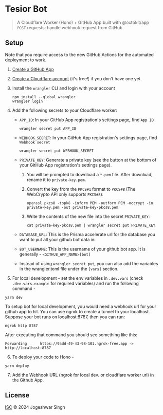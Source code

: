 # Tesior Bot

> A Cloudflare Worker (Hono) + GitHub App built with @octokit/app
> `POST` requests: handle webhook request from GitHub

## Setup

Note that you require access to the new GitHub Actions for the automated deployment to work.

1. [Create a GitHub App](https://developer.github.com/apps/building-github-apps/creating-a-github-app/)
2. [Create a Cloudflare account](https://dash.cloudflare.com/) (it's free!) if you don't have one yet.
3. Install the `wrangler` CLI and login with your account

   ```
   npm install --global wrangler
   wrangler login
   ```

4. Add the following secrets to your Cloudflare worker:

   - `APP_ID`: In your GitHub App registration's settings page, find `App ID`

     ```
     wrangler secret put APP_ID
     ```

   - `WEBHOOK_SECRET`: In your GitHub App registration's settings page, find `Webhook secret`

     ```
     wrangler secret put WEBHOOK_SECRET
     ```

   - `PRIVATE_KEY`: Generate a private key (see the button at the bottom of your GitHub App registration's settings page).

     1. You will be prompted to download a `*.pem` file. After download, rename it to `private-key.pem`.
     2. Convert the key from the `PKCS#1` format to `PKCS#8` (The WebCrypto API only supports `PKCS#8`):

        ```
        openssl pkcs8 -topk8 -inform PEM -outform PEM -nocrypt -in private-key.pem -out private-key-pkcs8.pem
        ```

     3. Write the contents of the new file into the secret `PRIVATE_KEY`:

        ```
        cat private-key-pkcs8.pem | wrangler secret put PRIVATE_KEY
        ```

   - `DATABASE_URL`: This is the Prisma accelerate url for the database you want to put all your github bot data in.

   - `BOT_USERNAME`: This is the username of your github bot app. It is generally - `<GITHUB_APP_NAME>[bot]`

   - Instead of using `wrangler secret put`, you can also add the variables in the wrangler.toml file under the `[vars]` section.

5. For local development - set the env variables in `.dev.vars` (check `.dev.vars.example` for required variables) and run the following command -

```
yarn dev
```

To setup bot for local development, you would need a webhook url for your github app to hit.
You can use ngrok to create a tunnel to your localhost. Suppose your bot runs on localhost:8787, then you can run:

```
ngrok http 8787
```

After executing that command you should see something like this:

    Forwarding      https://9add-49-43-98-101.ngrok-free.app -> http://localhost:8787

6. To deploy your code to Hono -

```
yarn deploy
```

7. Add the Webhook URL (ngrok for local dev. or cloudflare worker url) in the Github App.

## License

[ISC](LICENSE) © 2024 Jogeshwar Singh
